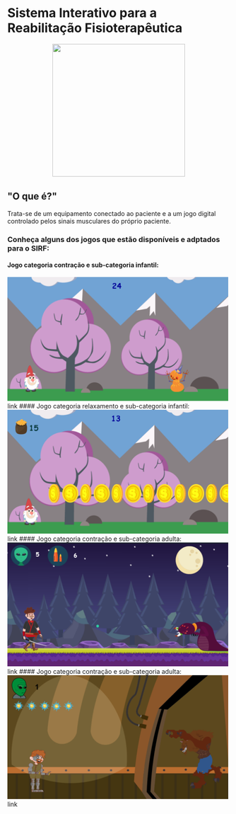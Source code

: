 # Sistema Interativo para a Reabilitação Fisioterapêutica
<center>
<img src="LOGO.jpg" width="300" height="300"> 
</center>

## "O que é?"
Trata-se de um equipamento conectado ao paciente e a um jogo digital controlado pelos sinais musculares do próprio paciente.

### Conheça alguns dos jogos que estão disponíveis e adptados para o SIRF:

#### Jogo categoria contração e sub-categoria infantil:
<img src="icon1.png" width="500" height="280"> 
<br>
link
#### Jogo categoria relaxamento e sub-categoria infantil:
<img src="icon2.png" width="500" height="280"> 
<br>
link
#### Jogo categoria contração e sub-categoria adulta:
<img src="icon3.png" width="500" height="280"> 
<br>
link
#### Jogo categoria contração e sub-categoria adulta:
<img src="icon4.png" width="500" height="280"> 
<br>
link
